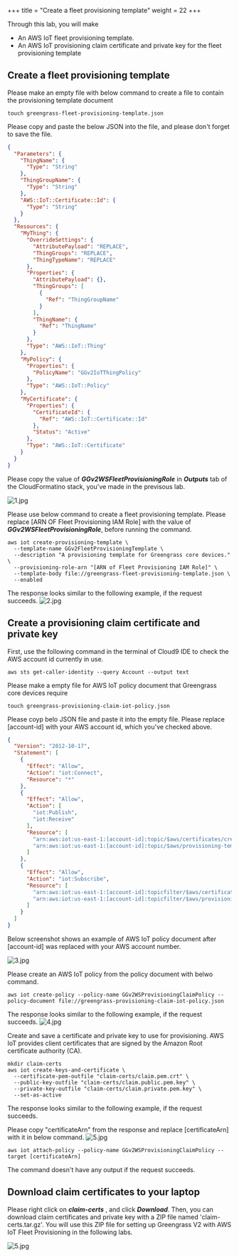 +++
title = "Create a fleet provisioning template"
weight = 22
+++

Through this lab, you will make 
+ An AWS IoT fleet provisioning template.
+ An AWS IoT provisioning claim certificate and private key for the fleet provisioning template

## Create a fleet provisioning template

Please make an empty file with below command to create a file to contain the provisioning template document

``` shell
touch greengrass-fleet-provisioning-template.json
```

Please copy and paste the below JSON into the file, and please don't forget to save the file.


``` json
{
  "Parameters": {
    "ThingName": {
      "Type": "String"
    },
    "ThingGroupName": {
      "Type": "String"
    },
    "AWS::IoT::Certificate::Id": {
      "Type": "String"
    }
  },
  "Resources": {
    "MyThing": {
      "OverrideSettings": {
        "AttributePayload": "REPLACE",
        "ThingGroups": "REPLACE",
        "ThingTypeName": "REPLACE"
      },
      "Properties": {
        "AttributePayload": {},
        "ThingGroups": [
          {
            "Ref": "ThingGroupName"
          }
        ],
        "ThingName": {
          "Ref": "ThingName"
        }
      },
      "Type": "AWS::IoT::Thing"
    },
    "MyPolicy": {
      "Properties": {
        "PolicyName": "GGv2IoTThingPolicy"
      },
      "Type": "AWS::IoT::Policy"
    },
    "MyCertificate": {
      "Properties": {
        "CertificateId": {
          "Ref": "AWS::IoT::Certificate::Id"
        },
        "Status": "Active"
      },
      "Type": "AWS::IoT::Certificate"
    }
  }
}

```


Please copy the value of ***GGv2WSFleetProvisioningRole*** in ***Outputs*** tab of the CloudFormatino stack, you've made in the previsous lab.

![1.jpg](/images/1/2/1.png)

Please use below command to create a fleet provisioning template. Please replace [ARN OF Fleet Provisioning IAM Role] with the value of ***GGv2WSFleetProvisioningRole***, before running the command.

``` shell
aws iot create-provisioning-template \
  --template-name GGv2FleetProvisioningTemplate \
  --description "A provisioning template for Greengrass core devices." \
  --provisioning-role-arn "[ARN of Fleet Provisioning IAM Role]" \
  --template-body file://greengrass-fleet-provisioning-template.json \
  --enabled
```

The response looks similar to the following example, if the request succeeds.
![2.jpg](/images/1/2/2.png)


## Create a provisioning claim certificate and private key

First, use the following command in the terminal of Cloud9 IDE to check the AWS account id currently in use.

```
aws sts get-caller-identity --query Account --output text
```

Please make a empty file for AWS IoT policy document that Greengrass core devices require

```
touch greengrass-provisioning-claim-iot-policy.json
```

Please coyp belo JSON file and paste it into the empty file. Please replace [account-id] with your AWS account id, which you've checked above.

``` json
{
  "Version": "2012-10-17",
  "Statement": [
    {
      "Effect": "Allow",
      "Action": "iot:Connect",
      "Resource": "*"
    },
    {
      "Effect": "Allow",
      "Action": [
        "iot:Publish",
        "iot:Receive"
      ],
      "Resource": [
        "arn:aws:iot:us-east-1:[account-id]:topic/$aws/certificates/create/*",
        "arn:aws:iot:us-east-1:[account-id]:topic/$aws/provisioning-templates/GGv2FleetProvisioningTemplate/provision/*"
      ]
    },
    {
      "Effect": "Allow",
      "Action": "iot:Subscribe",
      "Resource": [
        "arn:aws:iot:us-east-1:[account-id]:topicfilter/$aws/certificates/create/*",
        "arn:aws:iot:us-east-1:[account-id]:topicfilter/$aws/provisioning-templates/GGv2FleetProvisioningTemplate/provision/*"
      ]
    }
  ]
}
```

Below screenshot shows an example of AWS IoT policy document after [account-id] was replaced with your AWS account number.

![3.jpg](/images/1/2/3.png)

Please create an AWS IoT policy from the policy document with belwo command.

``` shell
aws iot create-policy --policy-name GGv2WSProvisioningClaimPolicy --policy-document file://greengrass-provisioning-claim-iot-policy.json
```

The response looks similar to the following example, if the request succeeds.
![4.jpg](/images/1/2/4.png)


Create and save a certificate and private key to use for provisioning. AWS IoT provides client certificates that are signed by the Amazon Root certificate authority (CA).

``` shell
mkdir claim-certs
aws iot create-keys-and-certificate \
  --certificate-pem-outfile "claim-certs/claim.pem.crt" \
  --public-key-outfile "claim-certs/claim.public.pem.key" \
  --private-key-outfile "claim-certs/claim.private.pem.key" \
  --set-as-active
```

The response looks similar to the following example, if the request succeeds. 

Please copy "certificateArn" from the response and replace [certificateArn] with it in below command.
![5.jpg](/images/1/2/5.png)

``` shell
aws iot attach-policy --policy-name GGv2WSProvisioningClaimPolicy --target [certificateArn]
```

The command doesn't have any output if the request succeeds.


## Download claim certificates to your laptop

Please right click on ***claim-certs*** , and click ***Download***. Then, you can download claim certificates and private key with a ZIP file named 'claim-certs.tar.gz'.
You will use this ZIP file for setting up Greengrass V2 with AWS IoT Fleet Provisioning in the following labs.

![5.jpg](/images/1/2/6.png)
